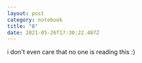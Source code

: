 ```yaml
---
layout: post
category: notebook
title: "8"
date: 2021-05-26T17:30:22.487Z
---
```

i don't even care that no one is reading this :)